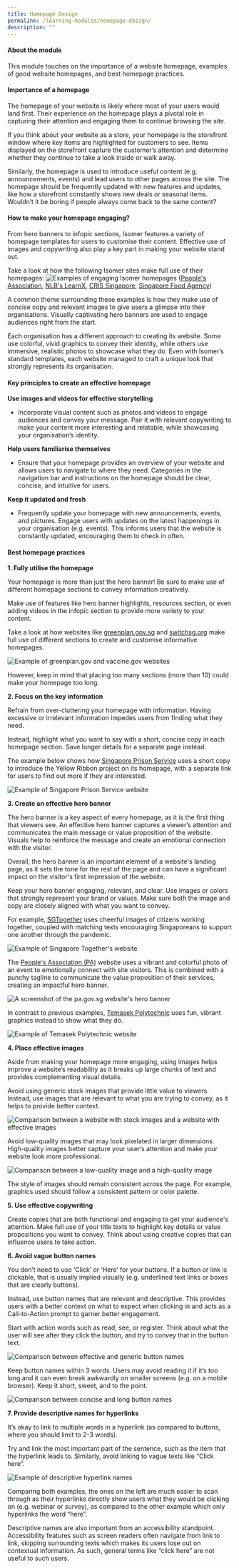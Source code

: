 ```yaml
---
title: Homepage Design
permalink: /learning-modules/homepage-design/
description: ""
---
```

#### **About the module** ####

This module touches on the importance of a website homepage, examples of good website homepages, and best homepage practices.

#### **Importance of a homepage** #### 
The homepage of your website is likely where most of your users would land first. Their experience on the homepage plays a pivotal role in capturing their attention and engaging them to continue browsing the site. 

If you think about your website as a store, your homepage is the storefront window where key items are highlighted for customers to see. Items displayed on the storefront capture the customer’s attention and determine whether they continue to take a look inside or walk away. 

Similarly, the homepage is used to introduce useful content (e.g. announcements, events) and lead users to other pages across the site. The homepage should be frequently updated with new features and updates, like how a storefront constantly shows new deals or seasonal items. Wouldn’t it be boring if people always come back to the same content?

#### **How to make your homepage engaging?** #### 
From hero banners to infopic sections, Isomer features a variety of homepage templates for users to customise their content. Effective use of images and copywriting also play a key part in making your website stand out. 

Take a look at how the following Isomer sites make full use of their homepages:
![Examples of engaging Isomer homepages](/images/Homepage%20Design%201.png)
([People's Association](https://www.pa.gov.sg/), [NLB's LearnX](https://learning.nlb.gov.sg/), [CRIS Singapore](https://www.cris.sg/), [Singapore Food Agency](https://www.sfa.gov.sg/))


A common theme surrounding these examples is how they make use of concise copy and relevant images to give users a glimpse into their organisations. Visually captivating hero banners are used to engage audiences right from the start. 

Each organisation has a different approach to creating its website. Some use colorful, vivid graphics to convey their identity, while others use immersive, realistic photos to showcase what they do. Even with Isomer’s standard templates, each website managed to craft a unique look that strongly represents its organisation.

#### **Key principles to create an effective homepage** #### 

**Use images and videos for effective storytelling**
- Incorporate visual content such as photos and videos to engage audiences and convey your message. Pair it with relevant copywriting to make your content more interesting and relatable, while showcasing your organisation’s identity.

**Help users familiarise themselves**
- Ensure that your homepage provides an overview of your website and allows users to navigate to where they need. Categories in the navigation bar and instructions on the homepage should be clear, concise, and intuitive for users.

**Keep it updated and fresh**
- Frequently update your homepage with new announcements, events, and pictures. Engage users with updates on the latest happenings in your organisation (e.g. events). This informs users that the website is constantly updated, encouraging them to check in often.

#### **Best homepage practices** #### 

**1. Fully utilise the homepage**

Your homepage is more than just the hero banner! Be sure to make use of different homepage sections to convey information creatively.

Make use of features like hero banner highlights, resources section, or even adding videos in the infopic section to provide more variety to your content. 

Take a look at how websites like [greenplan.gov.sg](https://www.greenplan.gov.sg/) and [switchsg.org](https://www.switchsg.org/) make full use of different sections to create and customise informative homepages.

![Example of greenplan.gov and vaccine.gov websites](/images/Homepage%20Design%208.png)

However, keep in mind that placing too many sections (more than 10) could make your homepage too long.


**2. Focus on the key information**

Refrain from over-cluttering your homepage with information. Having excessive or irrelevant information impedes users from finding what they need.

Instead, highlight what you want to say with a short, concise copy in each homepage section. Save longer details for a separate page instead.

The example below shows how [Singapore Prison Service](https://www.sps.gov.sg/) uses a short copy to introduce the Yellow Ribbon project on its homepage, with a separate link for users to find out more if they are interested.

![Example of Singapore Prison Service website](/images/Homepage%20Design%202.png)


**3. Create an effective hero banner**

The hero banner is a key aspect of every homepage, as it is the first thing that viewers see. An effective hero banner captures a viewer’s attention and communicates the main message or value proposition of the website. Visuals help to reinforce the message and create an emotional connection with the visitor.

Overall, the hero banner is an important element of a website's landing page, as it sets the tone for the rest of the page and can have a significant impact on the visitor's first impression of the website.

Keep your hero banner engaging, relevant, and clear. Use images or colors that strongly represent your brand or values. Make sure both the image and copy are closely aligned with what you want to convey.

For example, [SGTogether](https://www.singaporetogether.gov.sg/) uses cheerful images of citizens working together, coupled with matching texts encouraging Singaporeans to support one another through the pandemic.

![Example of Singapore Together's website](/images/Homepage%20Design%203.png)

The [People's Association (PA)](https://www.pa.gov.sg/) website uses a vibrant and colorful photo of an event to emotionally connect with site visitors. This is combined with a punchy tagline to communicate the value proposition of their services, creating an impactful hero banner. 

![A screenshot of the pa.gov.sg website's hero banner](/images/example%20of%20pa%20website.png)

In contrast to previous examples, [Temasek Polytechnic](https://tpof.tp.edu.sg/) uses fun, vibrant graphics instead to show what they do.

![Example of Temasek Polytechnic website](/images/Homepage%20Design%205.png)

**4. Place effective images**

Aside from making your homepage more engaging, using images helps improve a website’s readability as it breaks up large chunks of text and provides complementing visual details. 

Avoid using generic stock images that provide little value to viewers. Instead, use images that are relevant to what you are trying to convey, as it helps to provide better context.

![Comparison between a website with stock images and a website with effective images](/images/Homepage%20Design%206.png)

Avoid low-quality images that may look pixelated in larger dimensions. High-quality images better capture your user’s attention and make your website look more professional.

![Comparison between a low-quality image and a high-quality image](/images/Homepage%20Design%207.png)

The style of images should remain consistent across the page. For example, graphics used should follow a consistent pattern or color palette.

**5. Use effective copywriting**

Create copies that are both functional and engaging to get your audience's attention. Make full use of your title texts to highlight key details or value propositions you want to convey. Think about using creative copies that can influence users to take action.

**6. Avoid vague button names**

You don’t need to use ‘Click’ or ‘Here’ for your buttons. If a button or link is clickable, that is usually implied visually (e.g. underlined text links or boxes that are clearly buttons). 

Instead, use button names that are relevant and descriptive. This provides users with a better context on what to expect when clicking in and acts as a Call-to-Action prompt to garner better engagement.

Start with action words such as read, see, or register. Think about what the user will see after they click the button, and try to convey that in the button text.

![Comparison between effective and generic button names](/images/Homepage%20Design%209.png)

Keep button names within 3 words. Users may avoid reading it if it’s too long and it can even break awkwardly on smaller screens (e.g. on a mobile browser). Keep it short, sweet, and to the point.

![Comparison between concise and long button names](/images/Homepage%20Design%2010.png)

**7. Provide descriptive names for hyperlinks**

It’s okay to link to multiple words in a hyperlink (as compared to buttons, where you should limit to 2-3 words). 

Try and link the most important part of the sentence, such as the item that the hyperlink leads to. Similarly, avoid linking to vague texts like “Click here”.

![Example of descriptive hyperlink names](/images/Homepage%20Design%2011.png)

Comparing both examples, the ones on the left are much easier to scan through as their hyperlinks directly show users what they would be clicking on (e.g. webinar or survey), as compared to the other example which only hyperlinks the word “here”. 

Descriptive names are also important from an accessibility standpoint. Accessibility features such as screen readers often navigate from link to link, skipping surrounding texts which makes its users lose out on contextual information. As such, general terms like “click here” are not useful to such users.